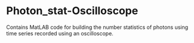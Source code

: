 # Photon_stat-Oscilloscope
Contains MatLAB code for building the number statistics of photons using time series recorded using an oscilloscope.

